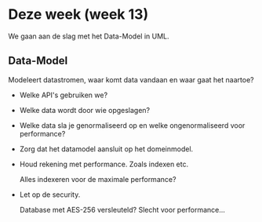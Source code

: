 # Deze week (week 13)
We gaan aan de slag met het Data-Model in UML.

## Data-Model
Modeleert datastromen, waar komt data vandaan en waar gaat het naartoe?

- Welke API's gebruiken we?
- Welke data wordt door wie opgeslagen?
- Welke data sla je genormaliseerd op en welke ongenormaliseerd voor performance?
- Zorg dat het datamodel aansluit op het domeinmodel.
- Houd rekening met performance. Zoals indexen etc.

    Alles indexeren voor de maximale performance?

- Let op de security.

    Database met AES-256 versleuteld? Slecht voor performance...
